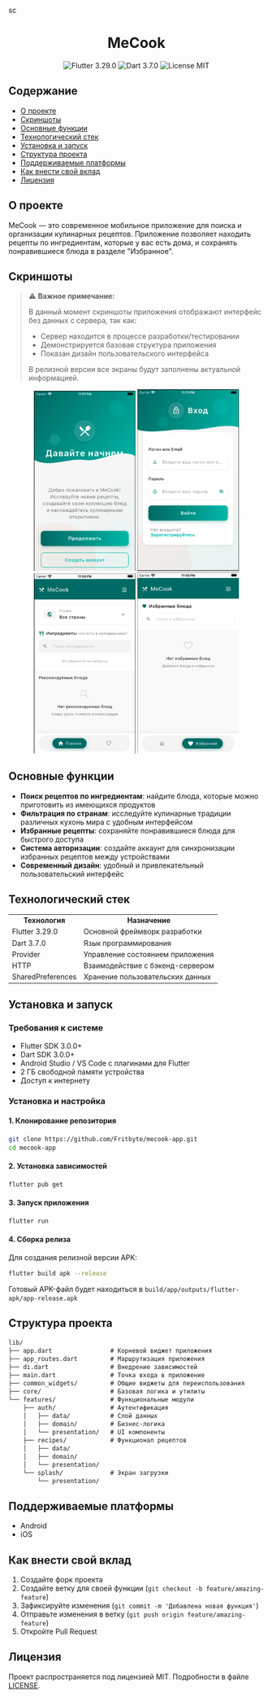 sc<h1 align="center">MeCook</h1>

<div align="center">
  <img src="https://img.shields.io/badge/Flutter-3.29.0-blue.svg" alt="Flutter 3.29.0">
  <img src="https://img.shields.io/badge/Dart-3.7.0-blue.svg" alt="Dart 3.7.0">
  <img src="https://img.shields.io/badge/License-MIT-lightgrey" alt="License MIT">
</div>

## Содержание
- [О проекте](#о-проекте)
- [Скриншоты](#скриншоты)
- [Основные функции](#основные-функции)
- [Технологический стек](#технологический-стек)
- [Установка и запуск](#установка-и-запуск)
- [Структура проекта](#структура-проекта)
- [Поддерживаемые платформы](#поддерживаемые-платформы)
- [Как внести свой вклад](#как-внести-свой-вклад)
- [Лицензия](#лицензия)

## О проекте

MeCook — это современное мобильное приложение для поиска и организации кулинарных рецептов. 
Приложение позволяет находить рецепты по ингредиентам, которые у вас есть дома, 
и сохранять понравившиеся блюда в разделе "Избранное".

## Скриншоты

> ⚠️ **Важное примечание:**
> 
> В данный момент скриншоты приложения отображают интерфейс без данных с сервера, так как:
> - Сервер находится в процессе разработки/тестировании
> - Демонстрируется базовая структура приложения
> - Показан дизайн пользовательского интерфейса
>
> В релизной версии все экраны будут заполнены актуальной информацией.

<div align="center">
  <img src="docs/Screen1.png" width="200" alt="Экран приветствия" />
  <img src="docs/Screen2.png" width="200" alt="Форма авторизации" />
  <img src="docs/Screen3.png" width="200" alt="Главный экран без данных от сервера" />
  <img src="docs/Screen4.png" width="200" alt="Экран избранных блюд без данных" />
</div>

## Основные функции

- **Поиск рецептов по ингредиентам**: найдите блюда, которые можно приготовить из имеющихся продуктов
- **Фильтрация по странам**: исследуйте кулинарные традиции различных кухонь мира с удобным интерфейсом
- **Избранные рецепты**: сохраняйте понравившиеся блюда для быстрого доступа
- **Система авторизации**: создайте аккаунт для синхронизации избранных рецептов между устройствами
- **Современный дизайн**: удобный и привлекательный пользовательский интерфейс

## Технологический стек

<div align="center">
<table>
  <tr>
    <td align="center"><strong>Технология</strong></td>
    <td align="center"><strong>Назначение</strong></td>
  </tr>
  <tr>
    <td>Flutter 3.29.0</td>
    <td>Основной фреймворк разработки</td>
  </tr>
  <tr>
    <td>Dart 3.7.0</td>
    <td>Язык программирования</td>
  </tr>
  <tr>
    <td>Provider</td>
    <td>Управление состоянием приложения</td>
  </tr>
  <tr>
    <td>HTTP</td>
    <td>Взаимодействие с бэкенд-сервером</td>
  </tr>
  <tr>
    <td>SharedPreferences</td>
    <td>Хранение пользовательских данных</td>
  </tr>
</table>
</div>

## Установка и запуск

### Требования к системе

- Flutter SDK 3.0.0+
- Dart SDK 3.0.0+
- Android Studio / VS Code с плагинами для Flutter
- 2 ГБ свободной памяти устройства
- Доступ к интернету

### Установка и настройка

#### 1. Клонирование репозитория

```bash
git clone https://github.com/Fritbyte/mecook-app.git
cd mecook-app
```

#### 2. Установка зависимостей

```bash
flutter pub get
```

#### 3. Запуск приложения

```bash
flutter run
```

#### 4. Сборка релиза

Для создания релизной версии APK:

```bash
flutter build apk --release
```

Готовый APK-файл будет находиться в `build/app/outputs/flutter-apk/app-release.apk`

## Структура проекта

```
lib/
├── app.dart                # Корневой виджет приложения
├── app_routes.dart         # Маршрутизация приложения
├── di.dart                 # Внедрение зависимостей
├── main.dart               # Точка входа в приложение
├── common_widgets/         # Общие виджеты для переиспользования
├── core/                   # Базовая логика и утилиты
└── features/               # Функциональные модули
    ├── auth/               # Аутентификация
    │   ├── data/           # Слой данных
    │   ├── domain/         # Бизнес-логика
    │   └── presentation/   # UI компоненты
    ├── recipes/            # Функционал рецептов
    │   ├── data/
    │   ├── domain/
    │   └── presentation/
    └── splash/             # Экран загрузки
        └── presentation/
```

## Поддерживаемые платформы

- Android
- iOS

## Как внести свой вклад

1. Создайте форк проекта
2. Создайте ветку для своей функции (`git checkout -b feature/amazing-feature`)
3. Зафиксируйте изменения (`git commit -m 'Добавлена новая функция'`)
4. Отправьте изменения в ветку (`git push origin feature/amazing-feature`)
5. Откройте Pull Request

## Лицензия

Проект распространяется под лицензией MIT. Подробности в файле [LICENSE](LICENSE).
